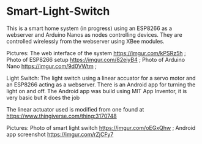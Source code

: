 # Smart-Light-Switch

This is a smart home system (in progress) using an ESP8266 as a webserver and Arduino Nanos as nodes controlling devices. They are controlled wirelessly from the webserver using XBee modules.

  Pictures:
    The web interface of the system                     https://imgur.com/kPSRz5h   ;
    Photo of ESP8266 setup                              https://imgur.com/82eiyB4   ;
    Photo of Arduino Nano                               https://imgur.com/9d0VWtm   ;



Light Switch:
The light switch using a linear accuator for a servo motor and an ESP8266 acting as a webserver. There is an Android app for turning the light on and off. The Android app was build using MIT App Inventor, it is very basic but it does the job

The linear actuator used is modified from one found at https://www.thingiverse.com/thing:3170748

  Pictures:
    Photo of smart light switch                             https://imgur.com/oEGxQhw   ;
    Android app screenshot                                  https://imgur.com/rZjCFy7

 
